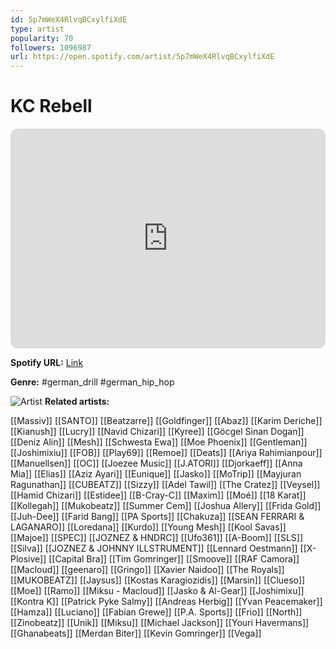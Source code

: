 ```yaml
---
id: 5p7mWeX4RlvqBCxylfiXdE
type: artist
popularity: 70
followers: 1096987
url: https://open.spotify.com/artist/5p7mWeX4RlvqBCxylfiXdE
---
```

# KC Rebell

<iframe style="border-radius:12px" src="https://open.spotify.com/embed/artist/5p7mWeX4RlvqBCxylfiXdE" width="100%" height="352" frameBorder="0" allowfullscreen="" allow="autoplay; clipboard-write; encrypted-media; fullscreen; picture-in-picture" loading="lazy"></iframe>

**Spotify URL:** [Link](https://open.spotify.com/artist/5p7mWeX4RlvqBCxylfiXdE)

**Genre:**  #german_drill #german_hip_hop

![Artist](https://i.scdn.co/image/ab6761610000e5eb1dbd46b7c6cff6509b0b645e)
**Related artists:**

[[Massiv]]
[[SANTO]]
[[Beatzarre]]
[[Goldfinger]]
[[Abaz]]
[[Karim Deriche]]
[[Kianush]]
[[Lucry]]
[[Navid Chizari]]
[[Kyree]]
[[Göcgel Sinan Dogan]]
[[Deniz Alin]]
[[Mesh]]
[[Schwesta Ewa]]
[[Moe Phoenix]]
[[Gentleman]]
[[Joshimixiu]]
[[FOB]]
[[Play69]]
[[Remoe]]
[[Deats]]
[[Ariya Rahimianpour]]
[[Manuellsen]]
[[OC]]
[[Joezee Music]]
[[J.ATORI]]
[[Djorkaeff]]
[[Anna Mia]]
[[Elias]]
[[Aziz Ayari]]
[[Eunique]]
[[Jasko]]
[[MoTrip]]
[[Mayjuran Ragunathan]]
[[CUBEATZ]]
[[Sizzy]]
[[Adel Tawil]]
[[The Cratez]]
[[Veysel]]
[[Hamid Chizari]]
[[Estidee]]
[[B-Cray-C]]
[[Maxim]]
[[Moé]]
[[18 Karat]]
[[Kollegah]]
[[Mukobeatz]]
[[Summer Cem]]
[[Joshua Allery]]
[[Frida Gold]]
[[Juh-Dee]]
[[Farid Bang]]
[[PA Sports]]
[[Chakuza]]
[[SEAN FERRARI & LAGANARO]]
[[Loredana]]
[[Kurdo]]
[[Young Mesh]]
[[Kool Savas]]
[[Majoe]]
[[SPEC]]
[[JOZNEZ & HNDRC]]
[[Ufo361]]
[[A-Boom]]
[[SLS]]
[[Silva]]
[[JOZNEZ & JOHNNY ILLSTRUMENT]]
[[Lennard Oestmann]]
[[X-Plosive]]
[[Capital Bra]]
[[Tim Gomringer]]
[[Smoove]]
[[RAF Camora]]
[[Macloud]]
[[geenaro]]
[[Gringo]]
[[Xavier Naidoo]]
[[The Royals]]
[[MUKOBEATZ]]
[[Jaysus]]
[[Kostas Karagiozidis]]
[[Marsin]]
[[Clueso]]
[[Moe]]
[[Ramo]]
[[Miksu - Macloud]]
[[Jasko & Al-Gear]]
[[Joshimixu]]
[[Kontra K]]
[[Patrick Pyke Salmy]]
[[Andreas Herbig]]
[[Yvan Peacemaker]]
[[Hamza]]
[[Luciano]]
[[Fabian Grewe]]
[[P.A. Sports]]
[[Frio]]
[[North]]
[[Zinobeatz]]
[[Unik]]
[[Miksu]]
[[Michael Jackson]]
[[Youri Havermans]]
[[Ghanabeats]]
[[Merdan Biter]]
[[Kevin Gomringer]]
[[Vega]]
